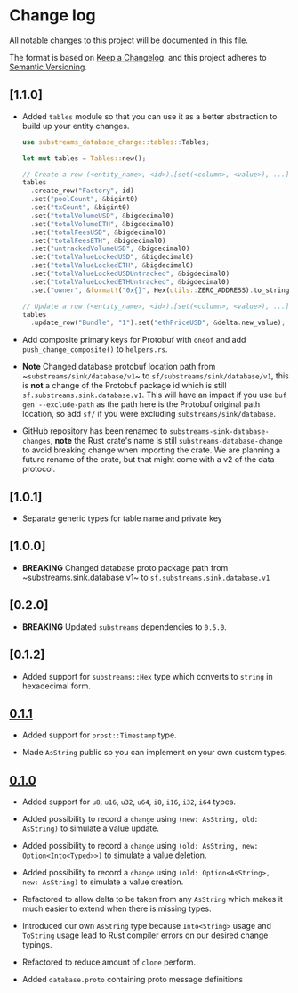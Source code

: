 # Change log

All notable changes to this project will be documented in this file.

The format is based on [Keep a Changelog](https://keepachangelog.com/en/1.0.0/), and this project adheres to [Semantic Versioning](https://semver.org/spec/v2.0.0.html).

## [1.1.0]

* Added `tables` module so that you can use it as a better abstraction to build up your entity changes.

  ```rust
  use substreams_database_change::tables::Tables;

  let mut tables = Tables::new();

  // Create a row (<entity_name>, <id>).[set(<column>, <value>), ...]
  tables
    .create_row("Factory", id)
    .set("poolCount", &bigint0)
    .set("txCount", &bigint0)
    .set("totalVolumeUSD", &bigdecimal0)
    .set("totalVolumeETH", &bigdecimal0)
    .set("totalFeesUSD", &bigdecimal0)
    .set("totalFeesETH", &bigdecimal0)
    .set("untrackedVolumeUSD", &bigdecimal0)
    .set("totalValueLockedUSD", &bigdecimal0)
    .set("totalValueLockedETH", &bigdecimal0)
    .set("totalValueLockedUSDUntracked", &bigdecimal0)
    .set("totalValueLockedETHUntracked", &bigdecimal0)
    .set("owner", &format!("0x{}", Hex(utils::ZERO_ADDRESS).to_string()));

  // Update a row (<entity_name>, <id>).[set(<column>, <value>), ...]
  tables
    .update_row("Bundle", "1").set("ethPriceUSD", &delta.new_value);
  ```

* Add composite primary keys for Protobuf with `oneof` and add `push_change_composite()` to `helpers.rs`.

* **Note** Changed database protobuf location path from ~`substreams/sink/database/v1`~ to `sf/substreams/sink/database/v1`, this is **not** a change of the Protobuf package id which is still `sf.substreams.sink.database.v1`. This will have an impact if you use `buf gen --exclude-path` as the path here is the Protobuf original path location, so add `sf/` if you were excluding `substreams/sink/database`.

* GitHub repository has been renamed to `substreams-sink-database-changes`, **note** the Rust crate's name is still `substreams-database-change` to avoid breaking change when importing the crate. We are planning a future rename of the crate, but that might come with a v2 of the data protocol.

## [1.0.1]

* Separate generic types for table name and private key

## [1.0.0]

* **BREAKING** Changed database proto package path from ~substreams.sink.database.v1~ to `sf.substreams.sink.database.v1`

## [0.2.0]

* **BREAKING** Updated `substreams` dependencies to `0.5.0`.

## [0.1.2]

* Added support for `substreams::Hex` type which converts to `string` in hexadecimal form.

## [0.1.1](https://github.com/streamingfast/substreams-sink-database-changes/releases/tag/v0.1.1)

* Added support for `prost::Timestamp` type.

* Made `AsString` public so you can implement on your own custom types.

## [0.1.0](https://github.com/streamingfast/substreams-sink-database-changes/releases/tag/v0.1.0)

* Added support for `u8`, `u16`, `u32`, `u64`, `i8`, `i16`, `i32`, `i64` types.

* Added possibility to record a `change` using `(new: AsString, old: AsString)` to simulate a value update.

* Added possibility to record a `change` using `(old: AsString, new: Option<Into<Typed>>)` to simulate a value deletion.

* Added possibility to record a `change` using `(old: Option<AsString>, new: AsString)` to simulate a value creation.

* Refactored to allow delta to be taken from any `AsString` which makes it much easier to extend when there is missing types.

* Introduced our own `AsString` type because `Into<String>` usage and `ToString` usage lead to Rust compiler errors on our desired change typings.

* Refactored to reduce amount of `clone` perform.

* Added `database.proto` containing proto message definitions
